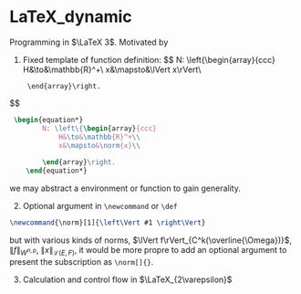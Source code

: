 
# LaTeX_dynamic

Programming in $\LaTeX 3$. Motivated by 


1. Fixed template of function definition:
$$
        N: \left\{\begin{array}{ccc}
            H&\to&\mathbb{R}^+\\
            x&\mapsto&\lVert x\rVert\\
            
        \end{array}\right.
$$
```latex
 \begin{equation*}
        N: \left\{\begin{array}{ccc}
            H&\to&\mathbb{R}^+\\
            x&\mapsto&\norm{x}\\
            
        \end{array}\right.
    \end{equation*}
```
we may abstract a environment or function to gain generality.

2. Optional argument in `\newcommand` or `\def`

```latex
\newcommand{\norm}[1]{\left\Vert #1 \right\Vert}
```

but with various kinds of norms, $\lVert f\rVert_{C^k(\overline{\Omega})}$, $\lVert f\rVert_{W^{n,p}}$,  $\lVert x\rVert_{\mathcal{L}(E,F)}$, it would be more propre to add an optional argument to present the subscription as `\norm[]{}`.


3. Calculation and control flow in $\LaTeX_{2\varepsilon}$